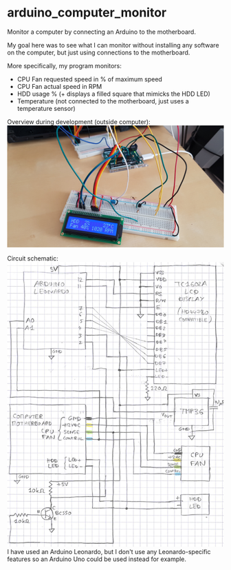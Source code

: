 # arduino_computer_monitor
Monitor a computer by connecting an Arduino to the motherboard.

My goal here was to see what I can monitor without installing any software on the computer, but just using connections to the motherboard.

More specifically, my program monitors:
* CPU Fan requested speed in % of maximum speed
* CPU Fan actual speed in RPM
* HDD usage % (+ displays a filled square that mimicks the HDD LED)
* Temperature (not connected to the motherboard, just uses a temperature sensor)

Overview during development (outside computer):
![General overview](/images/overview.jpg?raw=true)

Circuit schematic:
![Circuit schematic](/images/schematic.jpg?raw=true)
I have used an Arduino Leonardo, but I don't use any Leonardo-specific features so an Arduino Uno could be used instead for example.
